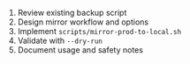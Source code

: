 1. Review existing backup script
2. Design mirror workflow and options
3. Implement `scripts/mirror-prod-to-local.sh`
4. Validate with `--dry-run`
5. Document usage and safety notes

